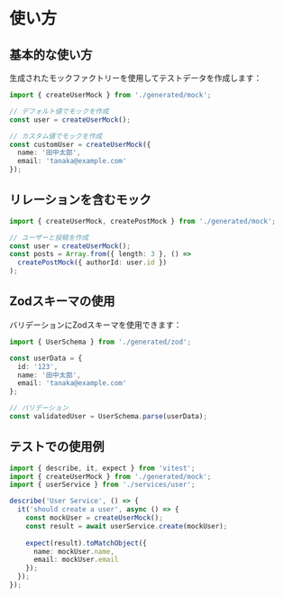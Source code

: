 # 使い方

## 基本的な使い方

生成されたモックファクトリーを使用してテストデータを作成します：

```typescript
import { createUserMock } from './generated/mock';

// デフォルト値でモックを作成
const user = createUserMock();

// カスタム値でモックを作成
const customUser = createUserMock({
  name: '田中太郎',
  email: 'tanaka@example.com'
});
```

## リレーションを含むモック

```typescript
import { createUserMock, createPostMock } from './generated/mock';

// ユーザーと投稿を作成
const user = createUserMock();
const posts = Array.from({ length: 3 }, () => 
  createPostMock({ authorId: user.id })
);
```

## Zodスキーマの使用

バリデーションにZodスキーマを使用できます：

```typescript
import { UserSchema } from './generated/zod';

const userData = {
  id: '123',
  name: '田中太郎',
  email: 'tanaka@example.com'
};

// バリデーション
const validatedUser = UserSchema.parse(userData);
```

## テストでの使用例

```typescript
import { describe, it, expect } from 'vitest';
import { createUserMock } from './generated/mock';
import { userService } from './services/user';

describe('User Service', () => {
  it('should create a user', async () => {
    const mockUser = createUserMock();
    const result = await userService.create(mockUser);
    
    expect(result).toMatchObject({
      name: mockUser.name,
      email: mockUser.email
    });
  });
});
```